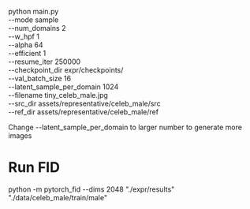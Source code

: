 python main.py \
--mode sample \
--num_domains 2 \
--w_hpf 1 \
--alpha 64 \
--efficient 1 \
--resume_iter 250000 \
--checkpoint_dir expr/checkpoints/ \
--val_batch_size 16 \
--latent_sample_per_domain 1024 \
--filename tiny_celeb_male.jpg \
--src_dir assets/representative/celeb_male/src \
--ref_dir assets/representative/celeb_male/ref 

Change --latent_sample_per_domain to larger number to generate more images


# Run FID
python -m pytorch_fid --dims 2048 "./expr/results" "./data/celeb_male/train/male"